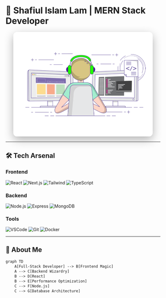 # 💎 Shafiul Islam Lam | **MERN Stack Developer**

<div align="center">
  <img src="https://raw.githubusercontent.com/Siam456/Siam456/main/Image/cover.gif" alt="AI Cover" style="border-radius: 12px; max-width: 90%; box-shadow: 0 10px 30px rgba(0,0,0,0.3);"/>
</div>

---

## 🛠️ **Tech Arsenal**

### **Frontend**
![React](https://img.shields.io/badge/React-61DAFB?style=flat-square&logo=react&logoColor=black)
![Next.js](https://img.shields.io/badge/Next.js-000000?style=flat-square&logo=next.js&logoColor=white)
![Tailwind](https://img.shields.io/badge/Tailwind_CSS-38B2AC?style=flat-square&logo=tailwind-css&logoColor=white)
![TypeScript](https://img.shields.io/badge/TypeScript-3178C6?style=flat-square&logo=typescript&logoColor=white)

### **Backend**
![Node.js](https://img.shields.io/badge/Node.js-339933?style=flat-square&logo=node.js&logoColor=white)
![Express](https://img.shields.io/badge/Express-000000?style=flat-square&logo=express&logoColor=white)
![MongoDB](https://img.shields.io/badge/MongoDB-47A248?style=flat-square&logo=mongodb&logoColor=white)

### **Tools**
![VSCode](https://img.shields.io/badge/VSCode-007ACC?style=flat-square&logo=visual-studio-code&logoColor=white)
![Git](https://img.shields.io/badge/Git-F05032?style=flat-square&logo=git&logoColor=white)
![Docker](https://img.shields.io/badge/Docker-2496ED?style=flat-square&logo=docker&logoColor=white)

---

## 🚀 **About Me**

```mermaid
graph TD
    A[Full-Stack Developer] --> B[Frontend Magic]
    A --> C[Backend Wizardry]
    B --> D[React]
    B --> E[Performance Optimization]
    C --> F[Node.js]
    C --> G[Database Architecture]
